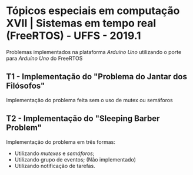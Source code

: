 # Tópicos especiais em computação XVII | Sistemas em tempo real (FreeRTOS) - UFFS - 2019.1

Problemas implementados na plataforma _Arduíno Uno_ utilizando o porte para _Arduíno Uno_ do FreeRTOS

## T1 - Implementação do "Problema do Jantar dos Filósofos" 

Implementação do problema feita sem o uso de mutex ou semáforos

## T2 - Implementação do "Sleeping Barber Problem"

Implementação do problema em três formas:

* Utilizando _mutexes_ e _semáforos_;
* Utilizando grupo de eventos; (Não implementado)
* Utilizando notificação de tarefas.
